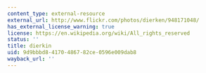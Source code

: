 ```yaml
---
content_type: external-resource
external_url: http://www.flickr.com/photos/dierken/948171048/
has_external_license_warning: true
license: https://en.wikipedia.org/wiki/All_rights_reserved
status: ''
title: dierkin
uid: 9d9bbbd8-4170-4867-82ce-0596e009dab8
wayback_url: ''
---
```

